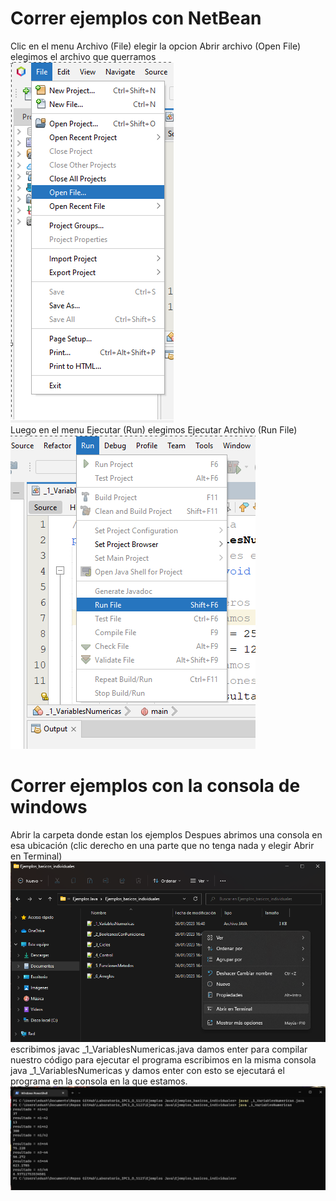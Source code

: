 # Correr ejemplos con NetBean 

Clic en el menu Archivo (File) elegir la opcion Abrir archivo (Open File) elegimos el archivo que querramos
<br>
![net1](/imagenes/1.png)
<br>
Luego en el menu Ejecutar (Run) elegimos Ejecutar Archivo (Run File)
<br>
![net2](/imagenes/2.png)

# Correr ejemplos con la consola de windows

Abrir la carpeta donde estan los ejemplos 
Despues abrimos una consola en esa ubicación (clic derecho en una parte que no tenga nada y elegir Abrir en Terminal)
<br>
![con1](/imagenes/3.png)
<br>
escribimos javac _1_VariablesNumericas.java damos enter para compilar nuestro código
para ejecutar el programa escribimos en la misma consola java _1_VariablesNumericas y damos enter con esto se ejecutará el programa en la consola en la que estamos.
<br>
![con2](/imagenes/4.png)
